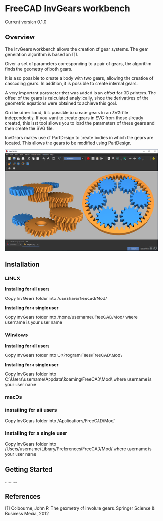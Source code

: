 # FreeCAD InvGears workbench

Current version 0.1.0


## Overview

The InvGears workbench allows the creation of gear systems. The gear generation algorithm is based on [[1]](#1).

Given a set of parameters corresponding to a pair of gears, the algorithm finds the geometry of both gears.

It is also possible to create a body with two gears, allowing the creation of cascading gears.
In addition, it is possible to create internal gears.

A very important parameter that was added is an offset for 3D printers. The offset of the gears is calculated analytically, since the derivatives of the geometric equations were obtained to achieve this goal.

On the other hand, it is possible to create gears in an SVG file independently. If you want to create gears in SVG from those already created, this last tool allows you to load the parameters of these gears and then create the SVG file.


InvGears makes use of PartDesign to create bodies in which the gears are located. This allows the gears to be modified using PartDesign.



![](Resources/media/mainImage.png)


## Installation


### **LINUX**

**Installing for all users**

Copy InvGears folder into /usr/share/freecad/Mod/


**Installing for a single user**

Copy InvGears folder into /home/username/.FreeCAD/Mod/  where username is your user name


### **Windows**

**Installing for all users**

Copy InvGears folder into C:\Program Files\FreeCAD\Mod\


**Installing for a single user**

Copy InvGears folder into C:\Users\username\Appdata\Roaming\FreeCAD\Mod\ where username is your user name


### **macOs**

### Installing for all users

Copy InvGears folder into /Applications/FreeCAD/Mod/


### Installing for a single user

Copy InvGears folder into /Users/username/Library/Preferences/FreeCAD/Mod/ where username is your user name



## Getting Started

..........


## References
<a id="1">[1]</a> 
Colbourne, John R. The geometry of involute gears. Springer Science & Business Media, 2012.